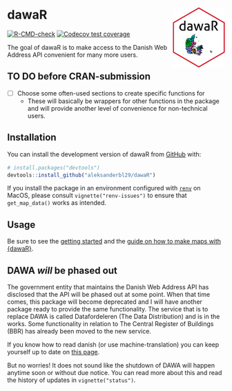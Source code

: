 
<!-- README.md is generated from README.Rmd. Please edit that file -->

# dawaR <a href="https://dawar.aleksanderbl.dk/"><img src="man/figures/logo.png" align="right" height="139" alt="dawaR website" /></a>

<!-- badges: start -->

[![R-CMD-check](https://github.com/aleksanderbl29/dawaR/actions/workflows/R-CMD-check.yaml/badge.svg)](https://github.com/aleksanderbl29/dawaR/actions/workflows/R-CMD-check.yaml)
[![Codecov test
coverage](https://codecov.io/gh/aleksanderbl29/dawaR/graph/badge.svg)](https://app.codecov.io/gh/aleksanderbl29/dawaR)
<!-- badges: end -->

The goal of dawaR is to make access to the Danish Web Address API
convenient for many more users.

## TO DO before CRAN-submission

- [ ] Choose some often-used sections to create specific functions for
  - These will basically be wrappers for other functions in the package
    and will provide another level of convenience for non-technical
    users.

## Installation

You can install the development version of dawaR from
[GitHub](https://github.com/) with:

``` r
# install.packages("devtools")
devtools::install_github("aleksanderbl29/dawaR")
```

If you install the package in an environment configured with
[`renv`](https://rstudio.github.io/renv/index.html) on MacOS, please
consult `vignette("renv-issues")` to ensure that `get_map_data()` works
as intended.

## Usage

Be sure to see the [getting started](articles/dawaR.html) and the [guide
on how to make maps with {dawaR}](articles//printing_maps.html).

## DAWA *will* be phased out

The government entity that maintains the Danish Web Address API has
disclosed that the API will be phased out at some point. When that time
comes, this package will become deprecated and I will have another
package ready to provide the same functionality. The service that is to
replace DAWA is called Datafordeleren (The Data Distribution) and is in
the works. Some functionality in relation to The Central Register of
Buildings (BBR) has already been moved to the new service.

If you know how to read danish (or use machine-translation) you can keep
yourself up to date on [this
page](https://dataforsyningen.dk/data/4924).

But no worries! It does not sound like the shutdown of DAWA will happen
anytime soon or without due notice. You can read more about this and
read the history of updates in `vignette("status")`.
